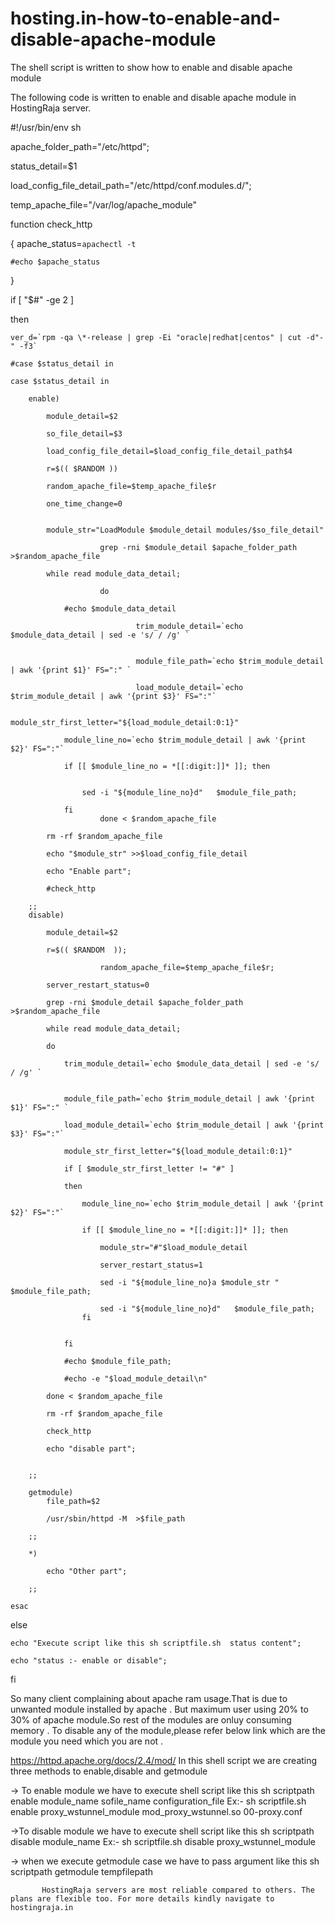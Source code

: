 # hosting.in-how-to-enable-and-disable-apache-module
The shell script is written to show how to enable and disable apache  module

The following code is written to enable and disable apache module in HostingRaja server.


#!/usr/bin/env sh

apache_folder_path="/etc/httpd";

status_detail=$1

load_config_file_detail_path="/etc/httpd/conf.modules.d/";

temp_apache_file="/var/log/apache_module"

function check_http

{
	apache_status=`apachectl -t`
  
	#echo $apache_status
  
}

if [ "$#" -ge 2 ]

then 

	ver_d=`rpm -qa \*-release | grep -Ei "oracle|redhat|centos" | cut -d"-" -f3`
  
	#case $status_detail in
  
	case $status_detail in 
  
		enable)
    
			module_detail=$2
      
			so_file_detail=$3
      
			load_config_file_detail=$load_config_file_detail_path$4
      
			r=$(( $RANDOM ))
      
			random_apache_file=$temp_apache_file$r
      
			one_time_change=0
      
      
			module_str="LoadModule $module_detail modules/$so_file_detail"
      
                        grep -rni $module_detail $apache_folder_path >$random_apache_file
                        
			while read module_data_detail;
      
                        do
                        
				#echo $module_data_detail
        
                                trim_module_detail=`echo $module_data_detail | sed -e 's/ / /g' ` 
                                
                                
                                module_file_path=`echo $trim_module_detail | awk '{print $1}' FS=":" `
                                
                                load_module_detail=`echo $trim_module_detail | awk '{print $3}' FS=":"`
                                
                                module_str_first_letter="${load_module_detail:0:1}"
                                
				module_line_no=`echo $trim_module_detail | awk '{print $2}' FS=":"`  
        
				if [[ $module_line_no = *[[:digit:]]* ]]; then
        
        
					sed -i "${module_line_no}d"   $module_file_path;
          
				fi      
                        done < $random_apache_file
                        
			rm -rf $random_apache_file
      
			echo "$module_str" >>$load_config_file_detail
      
			echo "Enable part";
      
			#check_http
      
		;;
		disable)
    
			module_detail=$2
      
			r=$(( $RANDOM  ));
      
                        random_apache_file=$temp_apache_file$r;
                        
			server_restart_status=0
      
			grep -rni $module_detail $apache_folder_path >$random_apache_file
      
			while read module_data_detail;
      
			do
      
				trim_module_detail=`echo $module_data_detail | sed -e 's/ / /g' ` 
        
        
				module_file_path=`echo $trim_module_detail | awk '{print $1}' FS=":" `
        
				load_module_detail=`echo $trim_module_detail | awk '{print $3}' FS=":"`
        
				module_str_first_letter="${load_module_detail:0:1}"
        
				if [ $module_str_first_letter != "#" ]
        
				then 
        
					module_line_no=`echo $trim_module_detail | awk '{print $2}' FS=":"`	
          
					if [[ $module_line_no = *[[:digit:]]* ]]; then
          
						module_str="#"$load_module_detail
            
						server_restart_status=1
            
						sed -i "${module_line_no}a $module_str " $module_file_path;
            
						sed -i "${module_line_no}d"   $module_file_path;
					fi	
          
          
				fi	
        
				#echo $module_file_path;
        
				#echo -e "$load_module_detail\n"
        
			done < $random_apache_file
      
			rm -rf $random_apache_file
      
			check_http
      
			echo "disable part";
      
      
		;;
    
		getmodule)
			file_path=$2
      
			/usr/sbin/httpd -M  >$file_path
      
		;;
    
		*)
    
			echo "Other part";
      
		;;
    
	esac
  
else

	echo "Execute script like this sh scriptfile.sh  status content";
  
	echo "status :- enable or disable";
  
  
fi


So many client complaining about apache ram usage.That is due to unwanted module  installed by apache .
But maximum user using 20% to 30% of  apache module.So rest of the modules are onluy consuming memory .
To disable any of the module,please refer below link which are the module you need which you are not .

https://httpd.apache.org/docs/2.4/mod/
In this shell script we are creating three methods to enable,disable and  getmodule  

-> To enable module we have to execute shell script like this 
            sh scriptpath  enable module_name sofile_name  configuration_file
            Ex:- sh  scriptfile.sh enable proxy_wstunnel_module mod_proxy_wstunnel.so 00-proxy.conf
            
->To disable module we have to execute shell script like this 
            sh scriptpath  disable module_name 
            Ex:- sh  scriptfile.sh disable proxy_wstunnel_module

-> when we execute getmodule case we have to pass argument like this 
           sh scriptpath getmodule tempfilepath
           

           HostingRaja servers are most reliable compared to others. The plans are flexible too. For more details kindly navigate to hostingraja.in


